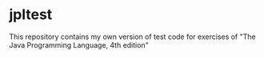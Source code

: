 # jpltest
This repository contains my own version of test code for exercises of "The Java Programming Language, 4th edition"
